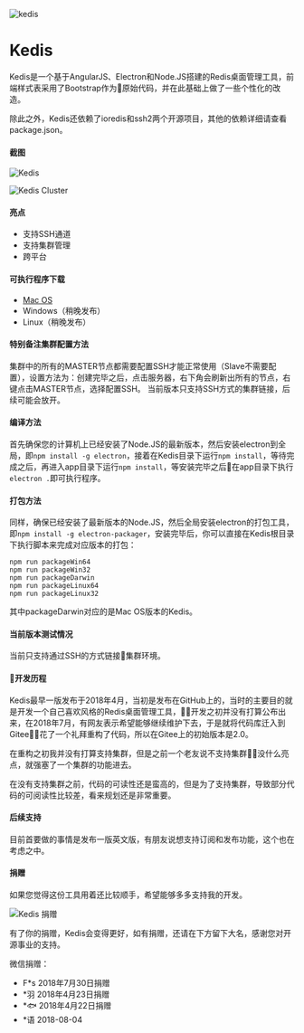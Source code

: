 ![kedis](https://images.gitee.com/uploads/images/2018/0805/014413_924d3efa_115307.png "LOGO2.png")

# Kedis
Kedis是一个基于AngularJS、Electron和Node.JS搭建的Redis桌面管理工具，前端样式表采用了Bootstrap作为原始代码，并在此基础上做了一些个性化的改造。

除此之外，Kedis还依赖了ioredis和ssh2两个开源项目，其他的依赖详细请查看package.json。

#### 截图

![Kedis](https://images.gitee.com/uploads/images/2018/0801/162246_f70f2189_115307.png "Kedis")

![Kedis Cluster](https://images.gitee.com/uploads/images/2018/0803/120220_2e80bea2_115307.png "Kedis Cluster")

#### 亮点

- 支持SSH通道
- 支持集群管理
- 跨平台

#### 可执行程序下载

- [Mac OS](https://gitee.com/kehaw9818/Kedis/releases)
- Windows（稍晚发布）
- Linux（稍晚发布）

#### 特别备注集群配置方法

集群中的所有的MASTER节点都需要配置SSH才能正常使用（Slave不需要配置），设置方法为：创建完毕之后，点击服务器，右下角会刷新出所有的节点，右键点击MASTER节点，选择配置SSH。
当前版本只支持SSH方式的集群链接，后续可能会放开。

#### 编译方法

首先确保您的计算机上已经安装了Node.JS的最新版本，然后安装electron到全局，即`npm install -g electron`，接着在Kedis目录下运行`npm install`，等待完成之后，再进入app目录下运行`npm install`，等安装完毕之后在app目录下执行`electron .`即可执行程序。

#### 打包方法

同样，确保已经安装了最新版本的Node.JS，然后全局安装electron的打包工具，即`npm install -g electron-packager`，安装完毕后，你可以直接在Kedis根目录下执行脚本来完成对应版本的打包：
```
npm run packageWin64
npm run packageWin32
npm run packageDarwin
npm run packageLinux64
npm run packageLinux32
```
其中packageDarwin对应的是Mac OS版本的Kedis。

#### 当前版本测试情况

当前只支持通过SSH的方式链接集群环境。

#### 开发历程

Kedis最早一版发布于2018年4月，当初是发布在GitHub上的，当时的主要目的就是开发一个自己喜欢风格的Redis桌面管理工具，开发之初并没有打算公布出来，在2018年7月，有网友表示希望能够继续维护下去，于是就将代码库迁入到Gitee，花了一个礼拜重构了代码，所以在Gitee上的初始版本是2.0。

在重构之初我并没有打算支持集群，但是之前一个老友说不支持集群没什么亮点，就强塞了一个集群的功能进去。

在没有支持集群之前，代码的可读性还是蛮高的，但是为了支持集群，导致部分代码的可阅读性比较差，看来规划还是非常重要。

#### 后续支持

目前首要做的事情是发布一版英文版，有朋友说想支持订阅和发布功能，这个也在考虑之中。

#### 捐赠

如果您觉得这份工具用着还比较顺手，希望能够多多支持我的开发。

![Kedis 捐赠](https://images.gitee.com/uploads/images/2018/0803/121032_9d458f9e_115307.png "捐赠")

有了你的捐赠，Kedis会变得更好，如有捐赠，还请在下方留下大名，感谢您对开源事业的支持。

微信捐赠：
- F*s 2018年7月30日捐赠
- *羽 2018年4月23日捐赠
- *🐟 2018年4月22日捐赠
- *语 2018-08-04